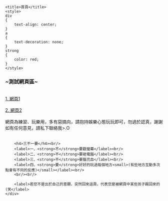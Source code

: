 <html lang="en">
<head>
	<meta charset="UTF-8">
	<script src="https://ajax.googleapis.com/ajax/libs/jquery/3.1.1/jquery.min.js"></script>
	<link rel="stylesheet" href="https://maxcdn.bootstrapcdn.com/bootstrap/4.0.0-alpha.6/css/bootstrap.min.css" integrity="sha384-rwoIResjU2yc3z8GV/NPeZWAv56rSmLldC3R/AZzGRnGxQQKnKkoFVhFQhNUwEyJ" crossorigin="anonymous">
	<script src="https://code.jquery.com/jquery-3.1.1.slim.min.js" integrity="sha384-A7FZj7v+d/sdmMqp/nOQwliLvUsJfDHW+k9Omg/a/EheAdgtzNs3hpfag6Ed950n" crossorigin="anonymous"></script>
	<script src="https://cdnjs.cloudflare.com/ajax/libs/tether/1.4.0/js/tether.min.js" integrity="sha384-DztdAPBWPRXSA/3eYEEUWrWCy7G5KFbe8fFjk5JAIxUYHKkDx6Qin1DkWx51bBrb" crossorigin="anonymous"></script>
	<script src="https://maxcdn.bootstrapcdn.com/bootstrap/4.0.0-alpha.6/js/bootstrap.min.js" integrity="sha384-vBWWzlZJ8ea9aCX4pEW3rVHjgjt7zpkNpZk+02D9phzyeVkE+jo0ieGizqPLForn" crossorigin="anonymous"></script>

	<title>首頁</title>
	<style>
	div
	{
		text-align: center;
	}
	a
	{
		text-decoration: none;
	}
	strong
	{
		color: red;
	}
	</style>
</head>

<body>
	<div>
		<h3>~測試網頁區~</h3><br/>
		<a href="web1/index.html">1. 網頁1</a><br/><br/>
		<a href="web2/index.html">2. 網頁2</a><br/><br/>
		<label>網頁為練習、玩樂用，多有惡搞向，請抱持娛樂心態玩玩即可，勿過於認真，謝謝</label><br/>
		<label>如有任何意見，請私下聯絡我>.O</label><br/><br/>
		
		<h4>三不一要</h4><br/>
		<label>一、<strong>不</strong>要戳螢幕</label><br/>
		<label>二、<strong>不</strong>要砸電腦</label><br/>
		<label>三、<strong>不</strong>要腦充血</label><br/>
		<label>四、<strong>要</strong>好好的玩過每個地方<small>(有些地方互動多次點會有不同的反應)</small></label><br/>
		<br/><br/>
		
		<label>若您不是出於自己的意願，突然回來這頁，代表您是被網頁中某些孩子踢回來的(笑</label>
	</div>
</body>
</html>
